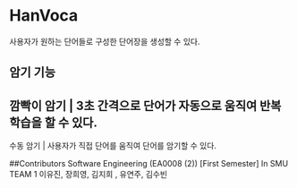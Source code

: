 # HanVoca
 
 사용자가 원하는 단어들로 구성한 단어장을 생성할 수 있다.
 
 
 ## 암기 기능
 
깜빡이 암기 | 3초 간격으로 단어가 자동으로 움직여 반복학습을 할 수 있다.
---------------------------------------------------------------------------
수동 암기 | 사용자가 직접 단어를 움직여 단어를 암기할 수 있다.




##Contributors
Software Engineering (EA0008 (2)) [First Semester] In SMU
TEAM 1
이유진, 장희영, 김지희 , 유연주, 김수빈

